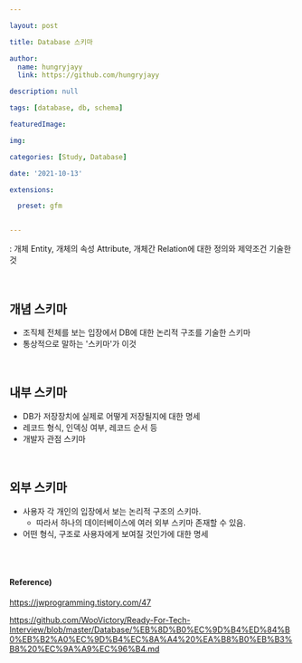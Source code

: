 ```yaml
---

layout: post

title: Database 스키마

author: 
  name: hungryjayy
  link: https://github.com/hungryjayy

description: null

tags: [database, db, schema]

featuredImage: 

img: 

categories: [Study, Database]

date: '2021-10-13'

extensions:

  preset: gfm


---
```


: 개체 Entity, 개체의 속성 Attribute, 개체간 Relation에 대한 정의와 제약조건 기술한 것

<br>

## 개념 스키마

* 조직체 전체를 보는 입장에서 DB에 대한 논리적 구조를 기술한 스키마
* 통상적으로 말하는 '스키마'가 이것

<br>

## 내부 스키마

* DB가 저장장치에 실제로 어떻게 저장될지에 대한 명세
* 레코드 형식, 인덱싱 여부, 레코드 순서 등
* 개발자 관점 스키마

<br>

## 외부 스키마

* 사용자 각 개인의 입장에서 보는 논리적 구조의 스키마.
  * 따라서 하나의 데이터베이스에 여러 외부 스키마 존재할 수 있음.
* 어떤 형식, 구조로 사용자에게 보여질 것인가에 대한 명세

<br><br>

#### Reference)

https://jwprogramming.tistory.com/47

https://github.com/WooVictory/Ready-For-Tech-Interview/blob/master/Database/%EB%8D%B0%EC%9D%B4%ED%84%B0%EB%B2%A0%EC%9D%B4%EC%8A%A4%20%EA%B8%B0%EB%B3%B8%20%EC%9A%A9%EC%96%B4.md